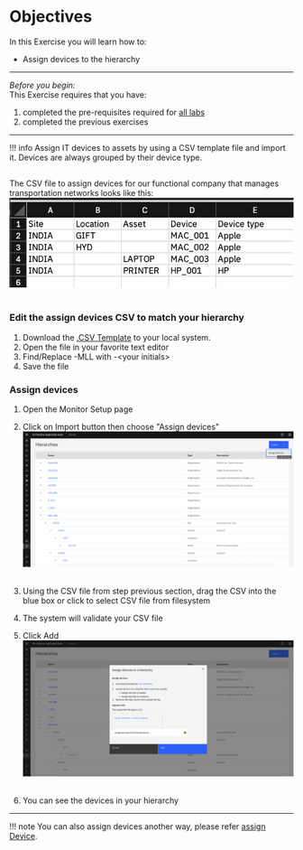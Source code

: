 # Objectives
In this Exercise you will learn how to:

* Assign devices to the hierarchy

---
*Before you begin:*  
This Exercise requires that you have:

1. completed the pre-requisites required for [all labs](prereqs.md)
2. completed the previous exercises

---

!!! info
    Assign IT devices to assets by using a CSV template file and import it. Devices are always grouped by their device type.

## 
The CSV file to assign devices for our functional company that manages transportation networks looks like this:
![IBM hierarchy](img/dev_images/2_dev.png)&nbsp;&nbsp;

### Edit the assign devices CSV to match your hierarchy
1. Download the [.CSV Template](assignDevicesCsvFileTemplate.csv) to your local system.
2. Open the file in your favorite text editor
3. Find/Replace -MLL with -<your initials\>
4. Save the file

### Assign devices

1. Open the Monitor Setup page
2. Click on Import button then choose "Assign devices"
![Assign Devices](img/dev_images/1_dev.png)&nbsp;&nbsp;
3. Using the CSV file from step previous section, drag the CSV into the blue box or click to select CSV file from filesystem
4. The system will validate your CSV file
5. Click Add
![Import and Validate CSV](img/dev_images/3_dev.png)&nbsp;&nbsp;

6. You can see the devices in your hierarchy

---

!!! note
    You can also assign devices another way, please refer [assign Device](../../monitor_device_devicetype_setup_9.1/device_relation).





